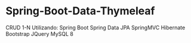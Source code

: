 # Spring-Boot-Data-Thymeleaf

  CRUD 1-N Utilizando:
  Spring Boot
  Spring Data
  JPA 
  SpringMVC
  Hibernate
  Bootstrap
  JQuery
  MySQL 8
  
